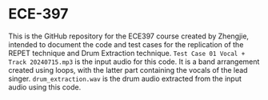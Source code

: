 # ECE-397
This is the GitHub repository for the ECE397 course created by Zhengjie, intended to document the code and test cases for the replication of the REPET technique and Drum Extraction technique.
`Test Case 01 Vocal + Track 20240715.mp3` is the input audio for this code. It is a band arrangement created using loops, with the latter part containing the vocals of the lead singer.
`drum_extraction.wav` is the drum audio extracted from the input audio using this code.
